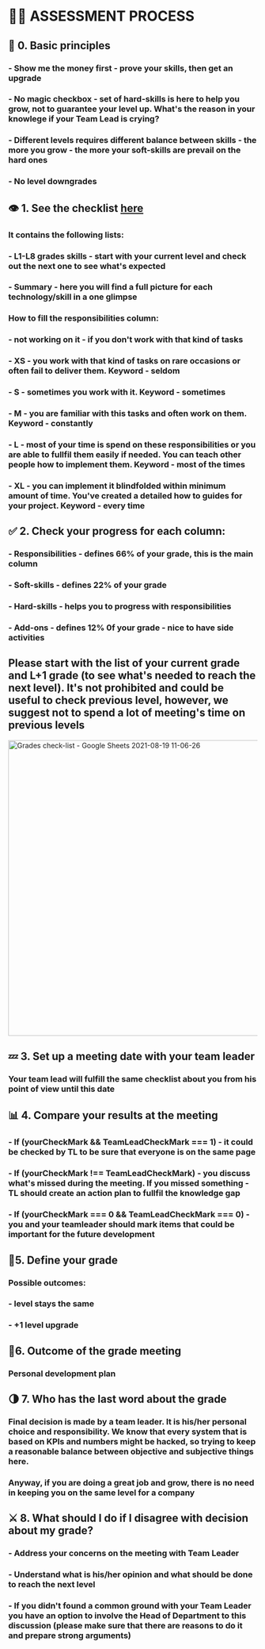 # 👨‍💻 ASSESSMENT PROCESS

## 📢 0. Basic principles
### - Show me the money first - prove your skills, then get an upgrade
### - No magic checkbox - set of hard-skills is here to help you grow, not to guarantee your level up. What's the reason in your knowlege if your Team Lead is crying?
### - Different levels requires different balance between skills - the more you grow - the more your soft-skills are prevail on the hard ones
### - No level downgrades

## 👁️ 1. See the checklist [here](https://docs.google.com/spreadsheets/d/1PKy3hWqiKJ66MxrWhCk9xprJgO_-g2xnjnB0SvUuosY/edit#gid=893283890)
   ### It contains the following lists:
   ### - L1-L8 grades skills - start with your current level and check out the next one to see what's expected
   ### - Summary - here you will find a full picture for each technology/skill in a one glimpse
   ### How to fill the responsibilities column:
   ### - not working on it - if you don't work with that kind of tasks
   ### - XS - you work with that kind of tasks on rare occasions or often fail to deliver them. Keyword - seldom
   ### - S - sometimes you work with it. Keyword - sometimes
   ### - M - you are familiar with this tasks and often work on them. Keyword - constantly
   ### - L - most of your time is spend on these responsibilities or you are able to fullfil them easily if needed. You can teach other people how to implement them. Keyword - most of the times
   ### - XL - you can implement it blindfolded within minimum amount of time. You've created a detailed how to guides for your project. Keyword - every time 
   
## ✅ 2. Check your progress for each column:
   ### - Responsibilities - defines 66% of your grade, this is the main column
   ### - Soft-skills - defines 22% of your grade
   ### - Hard-skills - helps you to progress with responsibilities
   ### - Add-ons - defines 12% 0f your grade - nice to have side activities
## Please start with the list of your current grade and L+1 grade (to see what's needed to reach the next level). It's not prohibited and could be useful to check previous level, however, we suggest not to spend a lot of meeting's time on previous levels
<img width="596" alt="Grades check-list - Google Sheets 2021-08-19 11-06-26" src="https://user-images.githubusercontent.com/47868427/130032018-ad4b8a0b-813e-4717-a622-5ab41d0cc3fd.png">

## 💤 3. Set up a meeting date with your team leader
### Your team lead will fulfill the same checklist about you from his point of view until this date

## 📊 4. Compare your results at the meeting
  ### - If (yourCheckMark && TeamLeadCheckMark === 1) - it could be checked by TL to be sure that everyone is on the same page
  ### - If (yourCheckMark !== TeamLeadCheckMark) - you discuss what's missed during the meeting. If you missed something - TL should create an action plan to fullfil the knowledge gap
  ### - If (yourCheckMark === 0 && TeamLeadCheckMark === 0) - you and your teamleader should mark items that could be important for the future development
  
## 🙋5. Define your grade
  ### Possible outcomes:
  ### - level stays the same
  ### - +1 level upgrade
  
## 🤞6. Outcome of the grade meeting
### Personal development plan

## 🌗 7. Who has the last word about the grade
### Final decision is made by a team leader. It is his/her personal choice and responsibility. We know that every system that is based on KPIs and numbers might be hacked, so trying to keep a reasonable balance between objective and subjective things here.
### Anyway, if you are doing a great job and grow, there is no need in keeping you on the same level for a company

## ⚔️ 8. What should I do if I disagree with decision about my grade?
### - Address your concerns on the meeting with Team Leader
### - Understand what is his/her opinion and what should be done to reach the next level
### - If you didn't found a common ground with your Team Leader you have an option to involve the Head of Department to this discussion (please make sure that there are reasons to do it and prepare strong arguments)




